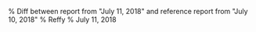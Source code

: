 % Diff between report from "July 11, 2018" and reference report from "July 10, 2018"
% Reffy
% July 11, 2018

